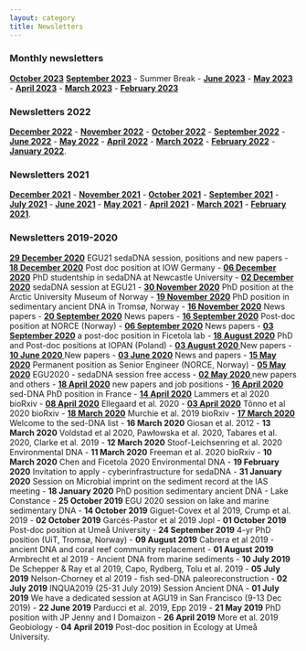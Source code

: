 ```yaml
---
layout: category
title: Newsletters
---
```


<div class="section">
<h3 class="section-title underline">Monthly newsletters</h3>
</div>
<div class="intro">
<p>
<a href="https://sedadna.github.io/category/news/23-10.html" target="_blank"><b>October 2023</b></a> <a href="https://sedadna.github.io/category/news/23-09.html" target="_blank"><b>September 2023</b></a> - Summer Break - <a href="https://sedadna.github.io/category/news/23-06.html" target="_blank"><b>June 2023</b></a> - <a href="https://sedadna.github.io/category/news/23-05.html" target="_blank"><b>May 2023</b></a> - <a href="https://sedadna.github.io/category/news/23-04.html" target="_blank"><b>April 2023</b></a> - <a href="https://sedadna.github.io/category/news/23-03.html" target="_blank"><b>March 2023</b></a> - <a href="https://sedadna.github.io/category/news/23-02.html" target="_blank"><b>February 2023</b></a>
<p>
<div class="section">
<h3 class="section-title underline">Newsletters 2022</h3>
</div>
<div class="intro">
<p>
<a href="https://sedadna.github.io/category/news/22-12.html" target="_blank"><b>December 2022</b></a> - <a href="https://sedadna.github.io/category/news/22-11.html" target="_blank"><b>November 2022</b></a> - <a href="https://sedadna.github.io/category/news/22-10.html" target="_blank"><b>October 2022</b></a> - <a href="https://sedadna.github.io/category/news/22-09.html" target="_blank"><b>September 2022</b></a> - <a href="https://sedadna.github.io/category/news/22-06.html" target="_blank"><b>June 2022</b></a> - <a href="https://sedadna.github.io/category/news/22-05.html" target="_blank"><b>May 2022</b></a> - <a href="https://sedadna.github.io/category/news/22-04.html" target="_blank"><b>April 2022</b></a> - <a href="https://sedadna.github.io/category/news/22-03.html" target="_blank"><b>March 2022</b></a> - <a href="https://sedadna.github.io/category/news/22-02.html" target="_blank"><b>February 2022</b></a> - <a href="https://sedadna.github.io/category/news/22-01.html" target="_blank"><b>January 2022</b></a>.</p> 

<div class="section">
<h3 class="section-title underline">Newsletters 2021</h3>
</div>

<div class="intro">
<a href="https://sedadna.github.io/category/news/21-12.html" target="_blank"><b>December 2021</b></a> - <a href="https://mailchi.mp/c531d37d6993/sedadna-society-november-2021-newsletter" target="_blank"><b>November 2021</b></a> - <a href="https://mailchi.mp/7fdaf9114c3a/sedadna-society-october-2021-newsletter" target="_blank"><b>October 2021</b></a> - <a href="https://mailchi.mp/1ac834a88670/sedadna-society-september-2021-newsletter" target="_blank"><b>September 2021</b></a> - <a href="https://mailchi.mp/b17fd202cdce/sedadna-society-july-2021-newsletter" target="_blank"><b>July 2021</b></a> - <a href="https://mailchi.mp/2eb31c40a2fc/sedadna-society-june-2021-newsletter" target="_blank"><b>June 2021</b></a> - <a href="https://mailchi.mp/0f04ef9f22a8/sedadna-society-may-seminar" target="_blank"><b>May 2021</b></a> - <a href="https://mailchi.mp/845fac603b38/sedadna-society-april-2021-newsletter" target="_blank"><b>April 2021</b></a> - <a href="https://mailchi.mp/0f3827b0858e/sedadna-society-march-2021-newsletter" target="_blank"><b>March 2021</b></a> - <a href="https://mailchi.mp/4add8545938a/sedadna-society-february-2021-newsletter" target="_blank"><b>February 2021</b></a>.
</div>

<div class="section">
<h3 class="section-title underline">Newsletters 2019-2020</h3>
</div>

<div class="intro">
<p><a href="https://mailchi.mp/2a846749caf8/sedimentary-dna-egu21-sedadna-session-positions-and-new-papers" target="_blank"><b>29 December 2020</b></a> EGU21 sedaDNA session, positions and new papers - <a href="https://mailchi.mp/2ee1ee69dd1b/sedimentary-dna-post-doc-position-at-iow-germany" target="_blank"><b>18 December 2020</b></a> Post doc position at IOW Germany - <a href="https://mailchi.mp/a1c41dc7c0ca/sedimentary-dna-phd-studentship-in-sedadna-at-newcastle-university" target="_blank"><b> 06 December 2020</b></a> PhD studentship in sedaDNA at Newcastle University - <a href="https://mailchi.mp/e5060ecbf478/sedimentary-dna-submit-your-abstract-for-the-sedadna-session-at-egu21" target="_blank"><b>02 December 2020</b></a> sedaDNA session at EGU21 - <a href="https://mailchi.mp/1a5c124214c1/sedimentary-dna-phd-position-at-the-arctic-university-museum-of-norway" target="_blank"><b>30 November 2020</b></a> PhD position at the Arctic University Museum of Norway - <a href="https://mailchi.mp/d401f19b7bcd/sedimentary-dna-phd-position-in-sedimentary-ancient-dna-in-troms-norway" target="_blank"><b>19 November 2020</b></a> PhD position in sedimentary ancient DNA in Tromsø, Norway - <a href="https://mailchi.mp/8971bfabd236/sedimentary-dna-new-papers" target="_blank"><b>16 November 2020</b></a> News papers - <a href="https://mailchi.mp/19a8ac107ed7/sedimentary-dna-news-papers" target="_blank"><b>20 September 2020</b></a> News papers - <a href="https://mailchi.mp/ec3739b73ea6/sedimentary-dna-post-doc-position-at-norce-norway" target="_blank"><b>16 September 2020</b></a> Post-doc position at NORCE (Norway) - <a href="https://mailchi.mp/202c854d7d88/sedimentary-dna-news-papers-and-positions" target="_blank"><b>06 September 2020</b></a> News papers - <a href="https://mailchi.mp/33b4322011c3/sedimentary-dna-a-post-doc-position-in-ficetola-lab" target="_blank"><b>03 September 2020</b></a> a post-doc position in Ficetola lab - <a href="https://mailchi.mp/0fa5a4334220/sedimentary-dna-phd-and-post-doc-positions-at-iopan-poland" target="_blank"><b>18 August 2020</b></a> PhD and Post-doc positions at IOPAN (Poland) - <a href="https://mailchi.mp/5d87104f8a23/sedimentary-dna-new-papers-july-2020" target="_blank"><b>03 August 2020 </b></a>New papers - <a href="https://mailchi.mp/5496cd12bcb3/sedimentary-dna-new-papers" target="_blank"><b>10 June 2020 </b></a>New papers - <a href="https://mailchi.mp/da8c37be5c09/sedimentary-dna-news-and-papers" target="_blank"><b>03 June 2020</b></a> News and papers - <a href="https://mailchi.mp/528b5639787e/sedimentary-dna-permanent-position-as-senior-engineer-norce-norway" target="_blank"><b>15 May 2020</b></a> Permanent position as Senior Engineer (NORCE, Norway) - <a href="https://mailchi.mp/3f22cfc27262/sedimentary-dna-egu2020-sedadna-session-free-access" target="_blank"><b>05 May 2020</b></a> EGU2020 - sedaDNA session free access - <a href="https://mailchi.mp/f6ed01bc4794/sedimentary-dna-new-papers-and-others" target="_blank"><b>02 May 2020 </b></a> new papers and others - <a href="https://mailchi.mp/3cac0e9e79a2/sedimentary-dna-new-papers-and-job-positions" target="_blank"><b>18 April 2020</b></a> new papers and job positions - <a href="https://mailchi.mp/3a9f0f00dbf7/sedimentary-dna-sed-dna-phd-position-in-france" target="_blank"><b>16 April 2020</b></a> sed-DNA PhD position in France - <a href="https://mailchi.mp/307cbf1f5028/sedimentary-dna-lammers-et-al-2020-biorxiv" target="_blank"><b>14 April 2020</b></a> Lammers et al 2020 bioRxiv - <a href="https://mailchi.mp/22909946855c/sedimentary-dna-ellegaard-et-al-2020" target="_blank"><b>08 April 2020</b></a> Ellegaard et al. 2020 - <a href="https://mailchi.mp/a4c035e804c4/sedimentary-dna-tnno-et-al-2020-biorxiv" target="_blank"><b>03 April 2020</b></a> Tõnno et al 2020 bioRxiv - <a href="https://mailchi.mp/329b478e5cee/sedimentary-dna-murchie-et-al-2019-biorxiv" target="_blank"><b>18 March 2020</b></a> Murchie et al. 2019 bioRxiv - <a href="https://mailchi.mp/63cbd7fc0f2d/sedimentary-dna-welcome-to-the-sed-dna-newsletter"  target="_blank"><b>17 March 2020</b></a> Welcome to the sed-DNA list - <b>16 March 2020</b> Giosan et al. 2012 - <b>13 March 2020</b> Voldstad et al 2020, Pawłowska et al. 2020, Tabares et al. 2020, Clarke et al. 2019 - <b>12 March 2020</b> Stoof-Leichsenring et al. 2020 Environmental DNA - <b>11 March 2020</b> Freeman et al. 2020 bioRxiv - <b>10 March 2020</b> Chen and Ficetola 2020 Environmental DNA - <b>19 February 2020</b> Invitation to apply - cyberinfrastructure for sedaDNA - <b>31 January 2020</b> Session on Microbial imprint on the sediment record at the IAS meeting - <b>18 January 2020</b> PhD position sedimentary ancient DNA - Lake Constance - <b>25 October 2019</b> EGU 2020 session on lake and marine sedimentary DNA - <b>14 October 2019</b> Giguet-Covex et al 2019, Crump et al. 2019 - <b>02 October 2019</b> Garcés-Pastor et al 2019 Jopl - <b>01 October 2019</b> Post-doc position at Umeå University - <b>24 September 2019</b> 4-yr PhD position (UiT, Tromsø, Norway) - <b>09 August 2019</b> Cabrera et al 2019 - ancient DNA and coral reef community replacement - <b>01 August 2019</b> Armbrecht et al 2019 - Ancient DNA from marine sediments - <b>10 July 2019</b> De Schepper & Ray et al 2019, Capo, Rydberg, Tolu et al. 2019 - <b>05 July 2019</b> Nelson-Chorney et al 2019 - fish sed-DNA paleoreconstruction - <b>02 July 2019</b> INQUA2019 (25-31 July 2019) Session Ancient DNA - <b>01 July 2019</b> We have a dedicated session at AGU19 in San Francisco (9-13 Dec 2019) - <b>22 June 2019</b> Parducci et al. 2019, Epp 2019 - <b>21 May 2019</b> PhD position with JP Jenny and I Domaizon - <b>26 April 2019</b> More et al. 2019 Geobiology - <b>04 April 2019</b> Post-doc position in Ecology at Umeå University.</p>
</div>
